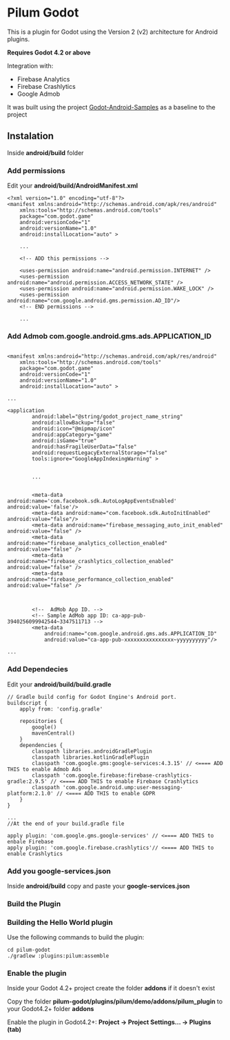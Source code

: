 # Pilum Godot

This is a plugin for Godot using the Version 2 (v2) architecture for Android plugins.

**Requires Godot 4.2 or above**

Integration with:
- Firebase Analytics
- Firebase Crashlytics
- Google Admob

It was built using the project [Godot-Android-Samples](https://github.com/m4gr3d/Godot-Android-Samples) as a baseline to the project


## Instalation

Inside **android/build** folder

### Add permissions

Edit your **android/build/AndroidManifest.xml**

 
```
<?xml version="1.0" encoding="utf-8"?>
<manifest xmlns:android="http://schemas.android.com/apk/res/android"
    xmlns:tools="http://schemas.android.com/tools"
    package="com.godot.game"
    android:versionCode="1"
    android:versionName="1.0"
    android:installLocation="auto" >

    ...

    <!-- ADD this permissions -->
    
    <uses-permission android:name="android.permission.INTERNET" />
    <uses-permission android:name="android.permission.ACCESS_NETWORK_STATE" />
    <uses-permission android:name="android.permission.WAKE_LOCK" />
    <uses-permission android:name="com.google.android.gms.permission.AD_ID"/>
    <!-- END permissions -->

    ...
```
### Add Admob com.google.android.gms.ads.APPLICATION_ID
```

<manifest xmlns:android="http://schemas.android.com/apk/res/android"
    xmlns:tools="http://schemas.android.com/tools"
    package="com.godot.game"
    android:versionCode="1"
    android:versionName="1.0"
    android:installLocation="auto" >

...

<application
        android:label="@string/godot_project_name_string"
        android:allowBackup="false"
        android:icon="@mipmap/icon"
        android:appCategory="game"
        android:isGame="true"
        android:hasFragileUserData="false"
        android:requestLegacyExternalStorage="false"
        tools:ignore="GoogleAppIndexingWarning" >
        
        
        ...
        
        
        <meta-data android:name='com.facebook.sdk.AutoLogAppEventsEnabled' android:value='false'/>
        <meta-data android:name="com.facebook.sdk.AutoInitEnabled" android:value="false"/>
        <meta-data android:name="firebase_messaging_auto_init_enabled" android:value="false" />
        <meta-data android:name="firebase_analytics_collection_enabled" android:value="false" />
        <meta-data android:name="firebase_crashlytics_collection_enabled" android:value="false" />
        <meta-data android:name="firebase_performance_collection_enabled" android:value="false" />



        <!--  AdMob App ID. -->
        <!-- Sample AdMob app ID: ca-app-pub-3940256099942544~3347511713 -->
        <meta-data
            android:name="com.google.android.gms.ads.APPLICATION_ID"
            android:value="ca-app-pub-xxxxxxxxxxxxxxxx~yyyyyyyyyy"/>

...
```

### Add Dependecies

Edit your **android/build/build.gradle**


```
// Gradle build config for Godot Engine's Android port.
buildscript {
    apply from: 'config.gradle'

    repositories {
        google()
        mavenCentral()
    }
    dependencies {
        classpath libraries.androidGradlePlugin
        classpath libraries.kotlinGradlePlugin
        classpath 'com.google.gms:google-services:4.3.15' // <==== ADD THIS to enable Admob Ads
        classpath 'com.google.firebase:firebase-crashlytics-gradle:2.9.5' // <==== ADD THIS to enable Firebase Crashlytics
        classpath 'com.google.android.ump:user-messaging-platform:2.1.0' // <==== ADD THIS to enable GDPR
    }
}

...
//At the end of your build.gradle file

apply plugin: 'com.google.gms.google-services' // <==== ADD THIS to enbale Firebase
apply plugin: 'com.google.firebase.crashlytics'// <==== ADD THIS to enable Crashlytics

```

### Add you google-services.json

Inside **android/build** copy and paste your **google-services.json**



### Build the Plugin

### Building the Hello World plugin

Use the following commands to build the plugin:

```
cd pilum-godot
./gradlew :plugins:pilum:assemble
```

### Enable the plugin

Inside your Godot 4.2+ project create the folder **addons** if it doesn't exist

Copy the folder **pilum-godot/plugins/pilum/demo/addons/pilum_plugin** to your Godot4.2+ folder **addons**

Enable the plugin in Godot4.2+: **Project -> Project Settings... -> Plugins (tab)**




